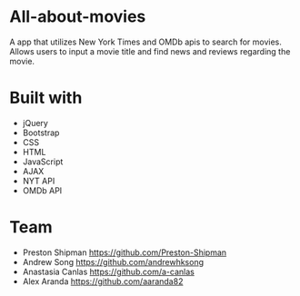 # All-about-movies

A app that utilizes New York Times and OMDb apis to search for movies.
Allows users to input a movie title and find news and reviews regarding the movie.

# Built with
- jQuery
- Bootstrap
- CSS
- HTML
- JavaScript
- AJAX
- NYT API
- OMDb API

# Team
- Preston Shipman https://github.com/Preston-Shipman
- Andrew Song https://github.com/andrewhksong
- Anastasia Canlas https://github.com/a-canlas
- Alex Aranda https://github.com/aaranda82
